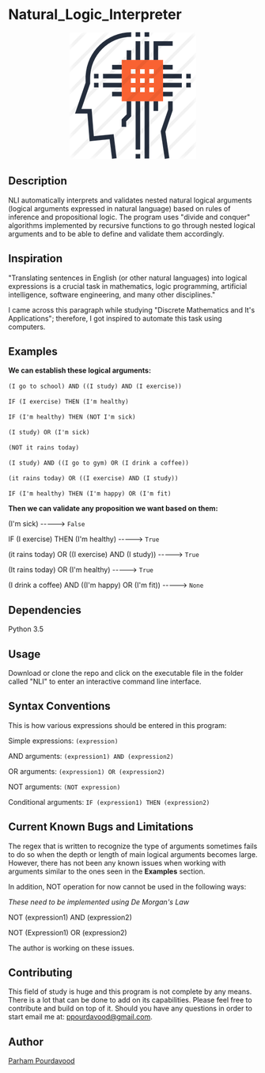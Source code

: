 # Natural_Logic_Interpreter

<p align="center">
<img src="logo.png">
</p>

## Description
NLI automatically interprets and validates nested natural logical arguments 
(logical arguments expressed in natural language) based
on rules of inference and propositional logic. The program uses "divide and conquer" algorithms
implemented by recursive functions to go through nested logical arguments and to be able to define
and validate them accordingly.

## Inspiration
"Translating sentences in English (or other natural languages) into logical expressions is a crucial
task in mathematics, logic programming, artificial intelligence, software engineering, and many
other disciplines."

I came across this paragraph while studying "Discrete Mathematics and It's Applications"; therefore, I got inspired
to automate this task using computers.

## Examples
**We can establish these logical arguments:**

`(I go to school) AND ((I study) AND (I exercise))`

`IF (I exercise) THEN (I'm healthy)`

`IF (I'm healthy) THEN (NOT I'm sick)`

`(I study) OR (I'm sick)`

`(NOT it rains today)`

`(I study) AND ((I go to gym) OR (I drink a coffee))`

`(it rains today) OR ((I exercise) AND (I study))`

`IF (I'm healthy) THEN (I'm happy) OR (I'm fit)`

**Then we can validate any proposition we want based on them:**

(I'm sick) -----> `False`

IF (I exercise) THEN (I'm healthy) -----> `True`

(it rains today) OR ((I exercise) AND (I study)) -----> `True`

(It rains today) OR (I'm healthy) -----> `True`

(I drink a coffee) AND ((I'm happy) OR (I'm fit)) -----> `None`

## Dependencies

Python 3.5

## Usage

Download or clone the repo and click on the executable file in the folder called "NLI" to enter an interactive command line interface.

## Syntax Conventions

This is how various expressions should be entered in this program:

Simple expressions: `(expression)`

AND arguments: `(expression1) AND (expression2)`

OR arguments: `(expression1) OR (expression2)`

NOT arguments: `(NOT expression)`

Conditional arguments: `IF (expression1) THEN (expression2)`

## Current Known Bugs and Limitations

The regex that is written to recognize the type of arguments sometimes fails to do so when the depth or length of main
logical arguments becomes large. However, there has not been any known issues when working with arguments similar to the ones seen in the
**Examples** section.

In addition, NOT operation for now cannot be used in the following ways:

*These need to be implemented using De Morgan's Law*

NOT (expression1) AND (expression2)

NOT (Expression1) OR (expression2)


 
The author is working on these issues.

## Contributing

This field of study is huge and this program is not complete by any means. There is a lot
that can be done to add on its capabilities. Please feel free to contribute and build on top
of it. Should you have any questions in order to start email me at: ppourdavood@gmail.com.

## Author

[Parham Pourdavood](https://github.com/ParhamP "Author")

